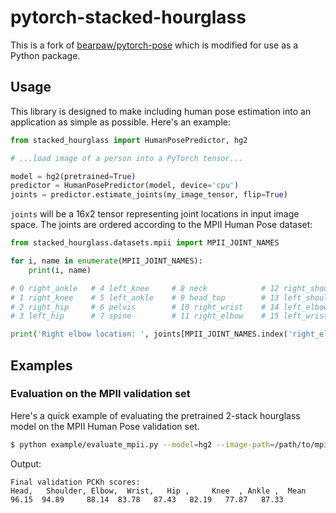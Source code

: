 # pytorch-stacked-hourglass

This is a fork of [bearpaw/pytorch-pose](https://github.com/bearpaw/pytorch-pose) which is modified
for use as a Python package.


## Usage

This library is designed to make including human pose estimation into an application as simple
as possible. Here's an example:

```python
from stacked_hourglass import HumanPosePredictor, hg2

# ...load image of a person into a PyTorch tensor...

model = hg2(pretrained=True)
predictor = HumanPosePredictor(model, device='cpu')
joints = predictor.estimate_joints(my_image_tensor, flip=True)
```

`joints` will be a 16x2 tensor representing joint locations in input image space.
The joints are ordered according to the MPII Human Pose dataset:

```python
from stacked_hourglass.datasets.mpii import MPII_JOINT_NAMES

for i, name in enumerate(MPII_JOINT_NAMES):
    print(i, name)

# 0 right_ankle   # 4 left_knee     # 8 neck            # 12 right_shoulder
# 1 right_knee    # 5 left_ankle    # 9 head_top        # 13 left_shoulder
# 2 right_hip     # 6 pelvis        # 10 right_wrist    # 14 left_elbow
# 3 left_hip      # 7 spine         # 11 right_elbow    # 15 left_wrist

print('Right elbow location: ', joints[MPII_JOINT_NAMES.index('right_elbow')])
```


## Examples


### Evaluation on the MPII validation set

Here's a quick example of evaluating the pretrained 2-stack hourglass model on the MPII Human
Pose validation set.

```bash
$ python example/evaluate_mpii.py --model=hg2 --image-path=/path/to/mpii/images
```

Output:

```
Final validation PCKh scores:
Head,   Shoulder, Elbow,  Wrist,   Hip ,     Knee  , Ankle ,  Mean
96.15  94.89     88.14  83.78   87.43   82.19   77.87   87.33
```
